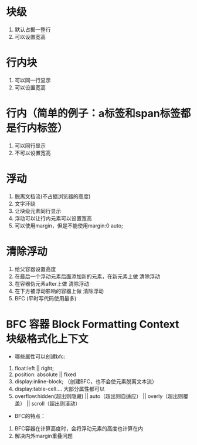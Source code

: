 # 块级
1. 默认占据一整行
2. 可以设置宽高

# 行内块
1. 可以同一行显示
2. 可以设置宽高


# 行内（简单的例子：a标签和span标签都是行内标签）
1. 可以同行显示
2. 不可以设置宽高

# 浮动
1. 脱离文档流(不占据浏览器的高度)
2. 文字环绕
3. 让块级元素同行显示
4. 浮动可以让行内元素可以设置宽高
5. 可以使用margin，但是不能使用margin:0 auto;

# 清除浮动
1. 给父容器设置高度
2. 在最后一个浮动元素后面添加新的元素，在新元素上做 清除浮动
3. 在容器伪元素after上做 清除浮动
4. 在下方被浮动影响的容器上做 清除浮动
5. BFC  (平时写代码使用最多)

# BFC 容器 Block Formatting Context 块级格式化上下文
- 哪些属性可以创建bfc:
1. float:left || right;
2. position: absolute || fixed
3. display:inline-block; （创建BFC，也不会使元素脱离文本流）
4. display:table-cell.... 大部分属性都可以
5. overflow:hidden(超出则隐藏) || auto（超出则自适应） || overly（超出则覆盖） || scroll（超出则滚动）

- BFC的特点：
1. BFC容器在计算高度时，会将浮动元素的高度也计算在内
2. 解决内外margin重叠问题
